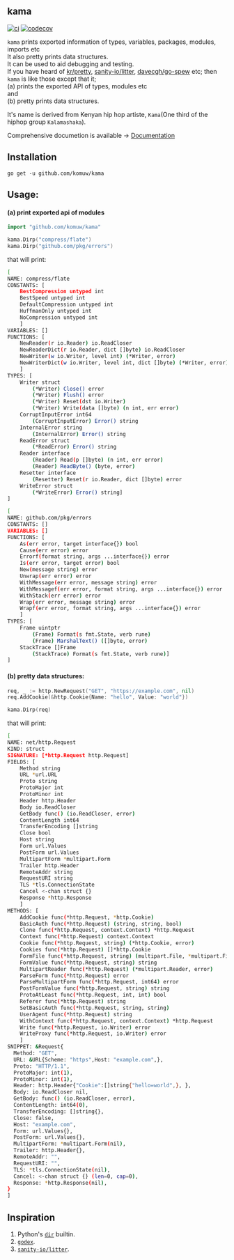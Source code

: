 ## kama          

[![ci](https://github.com/komuw/kama/workflows/kama%20ci/badge.svg)](https://github.com/komuw/kama/actions)
[![codecov](https://codecov.io/gh/komuw/kama/branch/main/graph/badge.svg)](https://codecov.io/gh/komuw/kama)


`kama` prints exported information of types, variables, packages, modules, imports etc     
It also pretty prints data structures.    
It can be used to aid debugging and testing.        
If you have heard of [kr/pretty](https://github.com/kr/pretty), [sanity-io/litter](https://github.com/sanity-io/litter), [davecgh/go-spew](https://github.com/davecgh/go-spew) etc; then `kama` is like those except that it;   
(a) prints the exported API of types, modules etc     
and     
(b) pretty prints data structures.        

It's name is derived from Kenyan hip hop artiste, `Kama`(One third of the hiphop group `Kalamashaka`).                               

Comprehensive documetion is available -> [Documentation](https://pkg.go.dev/github.com/komuw/kama)


## Installation

```shell
go get -u github.com/komuw/kama
```           


## Usage:    

#### (a) print exported api of modules
```go
import "github.com/komuw/kama"

kama.Dirp("compress/flate")
kama.Dirp("github.com/pkg/errors")
```
that will print:
```bash
[
NAME: compress/flate
CONSTANTS: [
	BestCompression untyped int
	BestSpeed untyped int
	DefaultCompression untyped int
	HuffmanOnly untyped int
	NoCompression untyped int
	]
VARIABLES: []
FUNCTIONS: [
	NewReader(r io.Reader) io.ReadCloser
	NewReaderDict(r io.Reader, dict []byte) io.ReadCloser
	NewWriter(w io.Writer, level int) (*Writer, error)
	NewWriterDict(w io.Writer, level int, dict []byte) (*Writer, error)
	]
TYPES: [
	Writer struct
		(*Writer) Close() error
		(*Writer) Flush() error
		(*Writer) Reset(dst io.Writer)
		(*Writer) Write(data []byte) (n int, err error)
	CorruptInputError int64
		(CorruptInputError) Error() string
	InternalError string
		(InternalError) Error() string
	ReadError struct
		(*ReadError) Error() string
	Reader interface
		(Reader) Read(p []byte) (n int, err error)
		(Reader) ReadByte() (byte, error)
	Resetter interface
		(Resetter) Reset(r io.Reader, dict []byte) error
	WriteError struct
		(*WriteError) Error() string]
]
```
```bash
[
NAME: github.com/pkg/errors
CONSTANTS: []
VARIABLES: []
FUNCTIONS: [
	As(err error, target interface{}) bool
	Cause(err error) error
	Errorf(format string, args ...interface{}) error
	Is(err error, target error) bool
	New(message string) error
	Unwrap(err error) error
	WithMessage(err error, message string) error
	WithMessagef(err error, format string, args ...interface{}) error
	WithStack(err error) error
	Wrap(err error, message string) error
	Wrapf(err error, format string, args ...interface{}) error
	]
TYPES: [
	Frame uintptr
		(Frame) Format(s fmt.State, verb rune)
		(Frame) MarshalText() ([]byte, error)
	StackTrace []Frame
		(StackTrace) Format(s fmt.State, verb rune)]
]
```

#### (b) pretty data structures:
```go
req, _ := http.NewRequest("GET", "https://example.com", nil)
req.AddCookie(&http.Cookie{Name: "hello", Value: "world"})

kama.Dirp(req)
```
that will print:
```bash
[
NAME: net/http.Request
KIND: struct
SIGNATURE: [*http.Request http.Request]
FIELDS: [
	Method string
	URL *url.URL
	Proto string
	ProtoMajor int
	ProtoMinor int
	Header http.Header
	Body io.ReadCloser
	GetBody func() (io.ReadCloser, error)
	ContentLength int64
	TransferEncoding []string
	Close bool
	Host string
	Form url.Values
	PostForm url.Values
	MultipartForm *multipart.Form
	Trailer http.Header
	RemoteAddr string
	RequestURI string
	TLS *tls.ConnectionState
	Cancel <-chan struct {}
	Response *http.Response
	]
METHODS: [
	AddCookie func(*http.Request, *http.Cookie)
	BasicAuth func(*http.Request) (string, string, bool)
	Clone func(*http.Request, context.Context) *http.Request
	Context func(*http.Request) context.Context
	Cookie func(*http.Request, string) (*http.Cookie, error)
	Cookies func(*http.Request) []*http.Cookie
	FormFile func(*http.Request, string) (multipart.File, *multipart.FileHeader, error)
	FormValue func(*http.Request, string) string
	MultipartReader func(*http.Request) (*multipart.Reader, error)
	ParseForm func(*http.Request) error
	ParseMultipartForm func(*http.Request, int64) error
	PostFormValue func(*http.Request, string) string
	ProtoAtLeast func(*http.Request, int, int) bool
	Referer func(*http.Request) string
	SetBasicAuth func(*http.Request, string, string)
	UserAgent func(*http.Request) string
	WithContext func(*http.Request, context.Context) *http.Request
	Write func(*http.Request, io.Writer) error
	WriteProxy func(*http.Request, io.Writer) error
	]
SNIPPET: &Request{
  Method: "GET",
  URL: &URL{Scheme: "https",Host: "example.com",},
  Proto: "HTTP/1.1",
  ProtoMajor: int(1),
  ProtoMinor: int(1),
  Header: http.Header{"Cookie":[]string{"hello=world",}, },
  Body: io.ReadCloser nil,
  GetBody: func() (io.ReadCloser, error),
  ContentLength: int64(0),
  TransferEncoding: []string{},
  Close: false,
  Host: "example.com",
  Form: url.Values{},
  PostForm: url.Values{},
  MultipartForm: *multipart.Form(nil),
  Trailer: http.Header{},
  RemoteAddr: "",
  RequestURI: "",
  TLS: *tls.ConnectionState(nil),
  Cancel: <-chan struct {} (len=0, cap=0),
  Response: *http.Response(nil),
}
]
```


## Inspiration
1. Python's [`dir`](https://docs.python.org/3/library/functions.html#dir) builtin.    
2. [`godex`](https://pkg.go.dev/golang.org/x/tools/cmd/godex).   
3. [`sanity-io/litter`](https://github.com/sanity-io/litter).
